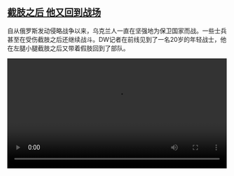 <!--1686392225000-->
[截肢之后 他又回到战场](https://www.dw.com/zh/%E6%88%AA%E8%82%A2%E4%B9%8B%E5%90%8E%20%E4%BB%96%E5%8F%88%E5%9B%9E%E5%88%B0%E6%88%98%E5%9C%BA/a-65866160)
------

<p>自从俄罗斯发动侵略战争以来，乌克兰人一直在坚强地为保卫国家而战。一些士兵甚至在受伤截肢之后还继续战斗。DW记者在前线见到了一名20岁的年轻战士，他在左腿小腿截肢之后又带着假肢回到了部队。</small></p><video src="https://tvdownloaddw-a.akamaihd.net/dwtv_video/flv/vdt_zh/2023/bchi230609_001_bchi_230609_ukraineinvalide_01r_AVC_1280x720.mp4" controls style="width:100%"></video>
